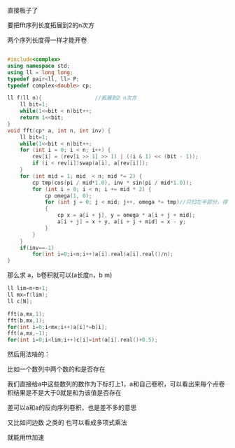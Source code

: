 直接板子了

要把fft序列长度拓展到2的n次方

两个序列长度得一样才能开卷

```c++

#include<complex>
using namespace std;
using ll = long long;
typedef pair<ll, ll> P;
typedef complex<double> cp;

ll f(ll n){					//拓展到2 n次方
    ll bit=1;
    while(1<<bit < n)bit++;
    return 1<<bit;
}
void fft(cp* a, int n, int inv) {
    ll bit=1;
    while(1<<bit < n)bit++;
    for (int i = 0; i < n; i++) {
        rev[i] = (rev[i >> 1] >> 1) | ((i & 1) << (bit - 1));
        if (i < rev[i])swap(a[i], a[rev[i]]);
    }
    for (int mid = 1; mid  < n; mid *= 2) {
        cp tmp(cos(pi / mid*1.0), inv * sin(pi / mid*1.0));
        for (int i = 0; i < n; i += mid * 2) {
            cp omega(1, 0);
            for (int j = 0; j < mid; j++, omega *= tmp)//只扫左半部分，得到右半部分的答案
            {
                cp x = a[i + j], y = omega * a[i + j + mid];
                a[i + j] = x + y, a[i + j + mid] = x - y;
            }
        }
    }
    if(inv==-1)
        for(int i=0;i<n;i++)a[i].real(a[i].real()/n);
}
```

那么求 a，b卷积就可以(a长度n，b m)

```c++
ll lim=n+m+1;
ll mx=f(lim);
ll c[N];

fft(a,mx,1);
fft(b,mx,1);
for(int i=0;i<mx;i++)a[i]*=b[i];
fft(a,mx,-1);
for(int i=0;i<lim;i++)c[i]=int(a[i].real()+0.5);
```



然后用法啥的：

比如一个数列中两个数的和是否存在

我们直接给a中这些数列的数作为下标打上1，a和自己卷积，可以看出来每个点卷积结果是不是大于0就是和为该值是否存在

差可以a和a的反向序列卷积，也是差不多的意思

又比如问边数 之类的 也可以看成多项式乘法

就能用fft加速